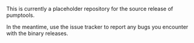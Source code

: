 This is currently a placeholder repository for the source release of pumptools.

In the meantime, use the issue tracker to report any bugs you encounter with
the binary releases.